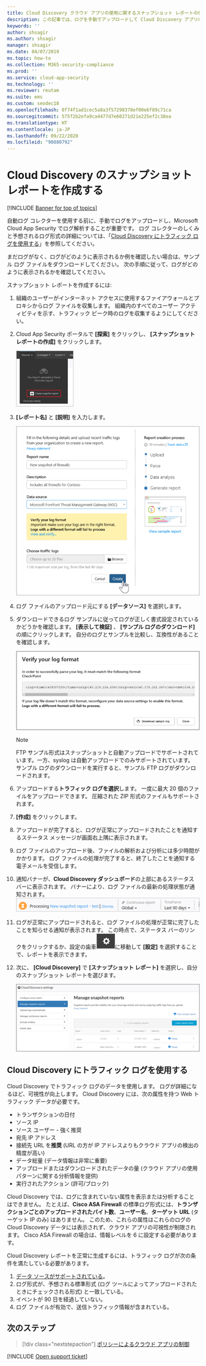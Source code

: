 ```yaml
---
title: Cloud Discovery クラウド アプリの使用に関するスナップショット レポートの作成
description: この記事では、ログを手動でアップロードして Cloud Discovery アプリのスナップショット レポートを作成する方法について説明します。
keywords: ''
author: shsagir
ms.author: shsagir
manager: shsagir
ms.date: 04/07/2019
ms.topic: how-to
ms.collection: M365-security-compliance
ms.prod: ''
ms.service: cloud-app-security
ms.technology: ''
ms.reviewer: reutam
ms.suite: ems
ms.custom: seodec18
ms.openlocfilehash: 0f74f1ad1cec5a8a3f57298378ef00e6f89c71ca
ms.sourcegitcommit: 575f2b2efa9ca4477d7e60271d21e225ef2c38ea
ms.translationtype: HT
ms.contentlocale: ja-JP
ms.lasthandoff: 09/22/2020
ms.locfileid: "90880792"
---
```

# <a name="create-snapshot-cloud-discovery-reports"></a>Cloud Discovery のスナップショット レポートを作成する

[!INCLUDE [Banner for top of topics](includes/banner.md)]

自動ログ コレクターを使用する前に、手動でログをアップロードし、Microsoft Cloud App Security でログ解析することが重要です。 ログ コレクターのしくみと予想されるログ形式の詳細については、「[Cloud Discovery にトラフィック ログを使用する](#log-format)」を参照してください。

まだログがなく、ログがどのように表示されるか例を確認したい場合は、サンプル ログ ファイルをダウンロードしてください。 次の手順に従って、ログがどのように表示されるかを確認してください。

スナップショット レポートを作成するには:

1. 組織のユーザーがインターネット アクセスに使用するファイアウォールとプロキシからログ ファイルを収集します。 組織内のすべてのユーザー アクティビティを示す、トラフィック ピーク時のログを収集するようにしてください。

1. Cloud App Security ポータルで **[探索]** をクリックし、 **[スナップショット レポートの作成]** をクリックします。

    ![新しいスナップショット レポートを作成する](media/create-new-snapshot-report.png)

1. **[レポート名]** と **[説明]** を入力します。

    ![新しいスナップショット レポート](media/new-snapshot-report.png)

1. ログ ファイルのアップロード元にする **[データソース]** を選択します。

1. ダウンロードできるログ サンプルに従ってログが正しく書式設定されているかどうかを確認します。 **[表示して検証]** 、 **[サンプル ログのダウンロード]** の順にクリックします。 自分のログとサンプルを比較し、互換性があることを確認します。

    ![ログの書式を確認する](media/cloud-discovery-snapshot-verify.png)

    > [!NOTE]
    > FTP サンプル形式はスナップショットと自動アップロードでサポートされています。一方、syslog は自動アップロードでのみサポートされています。  
    サンプル ログのダウンロードを実行すると、サンプル FTP ログがダウンロードされます。

1. アップロードする**トラフィック ログを選択**します。 一度に最大 20 個のファイルをアップロードできます。 圧縮された ZIP 形式のファイルもサポートされます。

1. **[作成]** をクリックします。

1. アップロードが完了すると、ログが正常にアップロードされたことを通知するステータス メッセージが画面右上隅に表示されます。

1. ログ ファイルのアップロード後、ファイルの解析および分析には多少時間がかかります。
    ログ ファイルの処理が完了すると、終了したことを通知する電子メールを受信します。

1. 通知バナーが、**Cloud Discovery ダッシュボード**の上部にあるステータス バーに表示されます。 バナーにより、ログ ファイルの最新の処理状態が通知されます。
    ![処理中のログ ファイル メニュー バー](media/processing-log-file-menu-bar.png)

1. ログが正常にアップロードされると、ログ ファイルの処理が正常に完了したことを知らせる通知が表示されます。 この時点で、ステータス バーのリンクをクリックするか、設定の歯車![設定アイコン](media/settings-icon.png "設定アイコン")に移動して **[設定]** を選択することで、レポートを表示できます。

1. 次に、 **[Cloud Discovery]** で **[スナップショット レポート]** を選択し、自分のスナップショット レポートを選びます。

    ![スナップショット レポートの管理](media/snapshot-report-managment.png)

## <a name="using-traffic-logs-for-cloud-discovery"></a>Cloud Discovery にトラフィック ログを使用する <a name="log-format"></a>

Cloud Discovery でトラフィック ログのデータを使用します。 ログが詳細になるほど、可視性が向上します。 Cloud Discovery には、次の属性を持つ Web トラフィック データが必要です。

- トランザクションの日付
- ソース IP
- ソース ユーザー - 強く推奨
- 宛先 IP アドレス
- 接続先 URL を**推奨** (URL の方が IP アドレスよりもクラウド アプリの検出の精度が高い)
- データ総量 (データ情報は非常に重要)
- アップロードまたはダウンロードされたデータの量 (クラウド アプリの使用パターンに関する分析情報を提供)
- 実行されたアクション (許可/ブロック)

Cloud Discovery では、ログに含まれていない属性を表示または分析することはできません。
たとえば、**Cisco ASA Firewall** の標準ログ形式には、**トランザクションごとのアップロードされたバイト数**、**ユーザー名**、**ターゲット URL** (ターゲット IP のみ) はありません。
このため、これらの属性はこれらのログの Cloud Discovery データには表示されず、クラウド アプリの可視性が制限されます。 Cisco ASA Firewall の場合は、情報レベルを 6 に設定する必要があります。

Cloud Discovery レポートを正常に生成するには、トラフィック ログが次の条件を満たしている必要があります。

1. [データ ソースがサポートされている](set-up-cloud-discovery.md#supported-firewalls-and-proxies)。
2. ログ形式が、予想される標準形式 (ログ ツールによってアップロードされたときにチェックされる形式) と一致している。
3. イベントが 90 日を経過していない。
4. ログ ファイルが有効で、送信トラフィック情報が含まれている。

## <a name="next-steps"></a>次のステップ

> [!div class="nextstepaction"]
> [ポリシーによるクラウド アプリの制御](control-cloud-apps-with-policies.md)

[!INCLUDE [Open support ticket](includes/support.md)]
